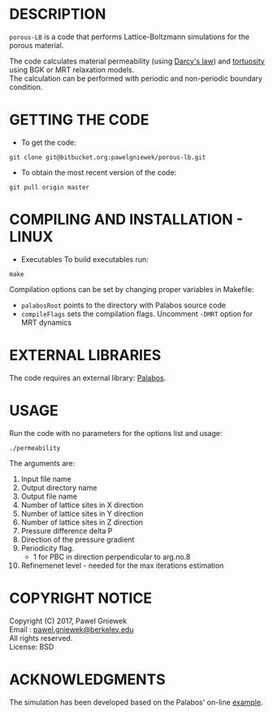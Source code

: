 DESCRIPTION
==================================================
`porous-LB` is a code that performs Lattice-Boltzmann simulations for the porous material.

The code calculates material permeability (using [Darcy's law](https://en.wikipedia.org/wiki/Darcy%27s_law)) and [tortuosity](http://aip.scitation.org/doi/abs/10.1063/1.4711147) 
using BGK or MRT relaxation models.   
The calculation can be performed with periodic and non-periodic boundary condition.   

GETTING THE CODE
==================================================
* To get the code:
```
git clone git@bitbucket.org:pawelgniewek/porous-lb.git
```

* To obtain the most recent version of the code:
```
git pull origin master
```

COMPILING AND INSTALLATION - LINUX
==================================================
* Executables
To build executables run:
```
make
```

Compilation options can be set by changing proper variables in Makefile:

* `palabosRoot` points to the directory with Palabos source code   
* `compileFlags` sets the compilation flags. Uncomment `-DMRT` option for MRT dynamics


EXTERNAL LIBRARIES
================
The code requires an external library: [Palabos](http://www.palabos.org/).

USAGE
=====
Run the code with no parameters for the options list and usage:
```
./permeability 

```
The arguments are:
    
1.  Input file name
2.  Output directory name
3.  Output file name
4.  Number of lattice sites in X direction
5.  Number of lattice sites in Y direction
6.  Number of lattice sites in Z direction
7.  Pressure difference delta P
8.  Direction of the pressure gradient
9.  Periodicity flag. 
    * 1 for PBC in direction perpendicular to arg.no.8
10. Refinemenet level - needed for the max iterations estimation



COPYRIGHT NOTICE
================
Copyright (C) 2017, Pawel Gniewek   
Email : pawel.gniewek@berkeley.edu   
All rights reserved.   
License: BSD   

ACKNOWLEDGMENTS
===============

The simulation has been developed based on the Palabos' on-line [example](http://www.palabos.org/documentation/tutorial/permeability.html).


